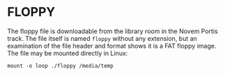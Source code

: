 # FLOPPY

The floppy file is downloadable from the library room in the Novem Portis track.
The file itself is named `floppy` without any extension, but an examination of the file header and format 
shows it is a FAT floppy image. 
The file may be mounted directly in Linux:
```
mount -o loop ./floppy /media/temp
```

